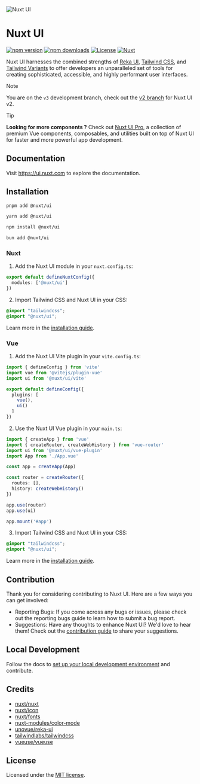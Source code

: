 <picture>
  <source media="(prefers-color-scheme: dark)" srcset="https://github.com/user-attachments/assets/91ceab67-89ce-4ef4-8678-4402a92baca5">
  <source media="(prefers-color-scheme: light)" srcset="https://github.com/user-attachments/assets/51526d6d-e5ec-41b4-aa37-242dec1cdb27">
  <img alt="Nuxt UI" src="https://github.com/user-attachments/assets/51526d6d-e5ec-41b4-aa37-242dec1cdb27">
</picture>

# Nuxt UI

[![npm version][npm-version-src]][npm-version-href]
[![npm downloads][npm-downloads-src]][npm-downloads-href]
[![License][license-src]][license-href]
[![Nuxt][nuxt-src]][nuxt-href]

Nuxt UI harnesses the combined strengths of [Reka UI](https://reka-ui.com/), [Tailwind CSS](https://tailwindcss.com/), and [Tailwind Variants](https://www.tailwind-variants.org/) to offer developers an unparalleled set of tools for creating sophisticated, accessible, and highly performant user interfaces.

> [!NOTE]
> You are on the `v3` development branch, check out the [v2 branch](https://github.com/nuxt/ui/tree/v2) for Nuxt UI v2.

> [!TIP]
> **Looking for more components ?**
> Check out [Nuxt UI Pro](https://ui.nuxt.com/pro), a collection of premium Vue components, composables, and utilities built on top of Nuxt UI for faster and more powerful app development.

## Documentation

Visit https://ui.nuxt.com to explore the documentation.

## Installation

```bash [pnpm]
pnpm add @nuxt/ui
```

```bash [yarn]
yarn add @nuxt/ui
```

```bash [npm]
npm install @nuxt/ui
```

```bash [bun]
bun add @nuxt/ui
```

### Nuxt

1. Add the Nuxt UI module in your `nuxt.config.ts`:

```ts [nuxt.config.ts]
export default defineNuxtConfig({
  modules: ['@nuxt/ui']
})
```

2. Import Tailwind CSS and Nuxt UI in your CSS:

```css [assets/css/main.css]
@import "tailwindcss";
@import "@nuxt/ui";
```

Learn more in the [installation guide](https://ui.nuxt.com/getting-started/installation/nuxt).

### Vue

1. Add the Nuxt UI Vite plugin in your `vite.config.ts`:

```ts [vite.config.ts]
import { defineConfig } from 'vite'
import vue from '@vitejs/plugin-vue'
import ui from '@nuxt/ui/vite'

export default defineConfig({
  plugins: [
    vue(),
    ui()
  ]
})
```

2. Use the Nuxt UI Vue plugin in your `main.ts`:

```ts [main.ts]
import { createApp } from 'vue'
import { createRouter, createWebHistory } from 'vue-router'
import ui from '@nuxt/ui/vue-plugin'
import App from './App.vue'

const app = createApp(App)

const router = createRouter({
  routes: [],
  history: createWebHistory()
})

app.use(router)
app.use(ui)

app.mount('#app')
```

3. Import Tailwind CSS and Nuxt UI in your CSS:

```css [assets/main.css]
@import "tailwindcss";
@import "@nuxt/ui";
```

Learn more in the [installation guide](https://ui.nuxt.com/getting-started/installation/vue).

## Contribution

Thank you for considering contributing to Nuxt UI. Here are a few ways you can get involved:

- Reporting Bugs: If you come across any bugs or issues, please check out the reporting bugs guide to learn how to submit a bug report.
- Suggestions: Have any thoughts to enhance Nuxt UI? We'd love to hear them! Check out the [contribution guide](https://ui.nuxt.com/getting-started/contribution) to share your suggestions.

## Local Development

Follow the docs to [set up your local development environment](https://ui.nuxt.com/getting-started/contribution#local-development) and contribute.

## Credits

- [nuxt/nuxt](https://github.com/nuxt/nuxt)
- [nuxt/icon](https://github.com/nuxt/icon)
- [nuxt/fonts](https://github.com/nuxt/fonts)
- [nuxt-modules/color-mode](https://github.com/nuxt-modules/color-mode)
- [unovue/reka-ui](https://github.com/unovue/reka-ui)
- [tailwindlabs/tailwindcss](https://github.com/tailwindlabs/tailwindcss)
- [vueuse/vueuse](https://github.com/vueuse/vueuse)

## License

Licensed under the [MIT license](https://github.com/nuxt/ui/blob/v3/LICENSE.md).

<!-- Badges -->
[npm-version-src]: https://img.shields.io/npm/v/@nuxt/ui/latest.svg?style=flat&colorA=18181B&colorB=28CF8D
[npm-version-href]: https://npmjs.com/package/@nuxt/ui

[npm-downloads-src]: https://img.shields.io/npm/dm/@nuxt/ui.svg?style=flat&colorA=18181B&colorB=28CF8D
[npm-downloads-href]: https://npm.chart.dev/@nuxt/ui

[license-src]: https://img.shields.io/github/license/nuxt/ui.svg?style=flat&colorA=18181B&colorB=28CF8D
[license-href]: https://github.com/nuxt/ui/blob/v3/LICENSE.md

[nuxt-src]: https://img.shields.io/badge/Nuxt-18181B?logo=nuxt.js
[nuxt-href]: https://nuxt.com
